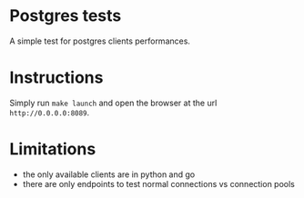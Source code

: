 # Postgres tests

A simple test for postgres clients performances.

# Instructions

Simply run `make launch` and open the browser at the url `http://0.0.0.0:8089`.

# Limitations
- the only available clients are in python and go
- there are only endpoints to test normal connections vs connection pools
